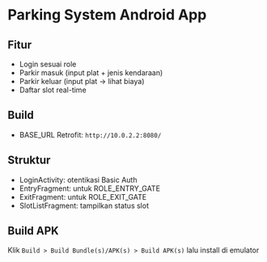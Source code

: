 # Parking System Android App

## Fitur
- Login sesuai role
- Parkir masuk (input plat + jenis kendaraan)
- Parkir keluar (input plat → lihat biaya)
- Daftar slot real-time

## Build
- BASE_URL Retrofit: `http://10.0.2.2:8080/`

## Struktur
- LoginActivity: otentikasi Basic Auth
- EntryFragment: untuk ROLE_ENTRY_GATE
- ExitFragment: untuk ROLE_EXIT_GATE
- SlotListFragment: tampilkan status slot

## Build APK
Klik `Build > Build Bundle(s)/APK(s) > Build APK(s)` lalu install di emulator

